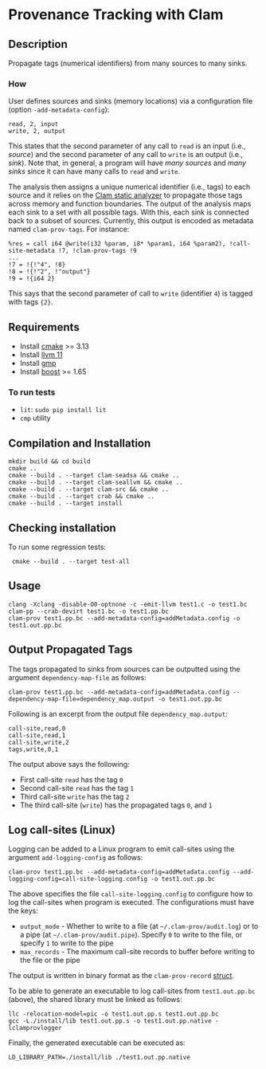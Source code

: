 # Provenance Tracking with Clam # 

## Description ## 

Propagate tags (numerical identifiers) from many sources to many
sinks.

### How ### 

User defines sources and sinks (memory locations) via a
configuration file (option `-add-metadata-config`):

```
read, 2, input
write, 2, output
```

This states that the second parameter of any call to `read` is an
input (i.e., _source_) and the second parameter of any call to `write`
is an output (i.e., _sink_).  Note that, in general, a program will
have _many sources_ and _many sinks_ since it can have many calls to
`read` and `write`.

The analysis then assigns a unique numerical identifier (i.e., tags)
to each source and it relies on
the [Clam static analyzer](https://github.com/seahorn/clam) to
propagate those tags across memory and function boundaries. The output
of the analysis maps each sink to a set with all possible
tags. With this, each sink is connected back to a subset of
sources. Currently, this output is encoded as metadata named
`clam-prov-tags`. For instance:

```
%res = call i64 @write(i32 %param, i8* %param1, i64 %param2), !call-site-metadata !7, !clam-prov-tags !9
...
!7 = !{!"4", !8}
!8 = !{!"2", !"output"}
!9 = !{i64 2}

```

This says that the second parameter of call to `write` (identifier
`4`) is tagged with tags `{2}`.

  

## Requirements ##

- Install [cmake](https://cmake.org/) >= 3.13 
- Install [llvm 11](https://releases.llvm.org/download.html)
- Install [gmp](https://gmplib.org/)
- Install [boost](https://www.boost.org/) >= 1.65

### To run tests ###

- `lit`: `sudo pip install lit`
- `cmp` utility

## Compilation and Installation ##

```
mkdir build && cd build
cmake ..
cmake --build . --target clam-seadsa && cmake ..
cmake --build . --target clam-seallvm && cmake ..
cmake --build . --target clam-src && cmake ..
cmake --build . --target crab && cmake ..
cmake --build . --target install
```

## Checking installation ## 

To run some regression tests:

     cmake --build . --target test-all

## Usage ##

```
clang -Xclang -disable-O0-optnone -c -emit-llvm test1.c -o test1.bc
clam-pp --crab-devirt test1.bc -o test1.pp.bc
clam-prov test1.pp.bc --add-metadata-config=addMetadata.config -o test1.out.pp.bc

```

## Output Propagated Tags ##

The tags propagated to sinks from sources can be outputted using the argument `dependency-map-file` as follows:

```
clam-prov test1.pp.bc --add-metadata-config=addMetadata.config --dependency-map-file=dependency_map.output -o test1.out.pp.bc
```

Following is an excerpt from the output file `dependency_map.output`:

```
call-site,read,0
call-site,read,1
call-site,write,2
tags,write,0,1
```

The output above says the following:
* First call-site `read` has the tag `0`
* Second call-site `read` has the tag `1`
* Third call-site `write` has the tag `2`
* The third call-site (`write`) has the propagated tags `0`, and `1`

## Log call-sites (Linux) ##

Logging can be added to a Linux program to emit call-sites using the argument `add-logging-config` as follows:

```
clam-prov test1.pp.bc --add-metadata-config=addMetadata.config --add-logging-config=call-site-logging.config -o test1.out.pp.bc
```

The above specifies the file `call-site-logging.config` to configure how to log the call-sites when program is executed. The configurations must have the keys:
* `output_mode` - Whether to write to a file (at `~/.clam-prov/audit.log`) or to a pipe (at `~/.clam-prov/audit.pipe`). Specify `0` to write to the file, or specify `1` to write to the pipe
* `max_records` - The maximum call-site records to buffer before writing to the file or the pipe

The output is written in binary format as the `clam-prov-record` [struct](https://github.com/SRI-CSL/clam-prov/blob/master/src/Logging/clam-prov-logger.h#L32).

To be able to generate an executable to log call-sites from `test1.out.pp.bc` (above), the shared library must be linked as follows:

```
llc -relocation-model=pic -o test1.out.pp.s test1.out.pp.bc
gcc -L./install/lib test1.out.pp.s -o test1.out.pp.native -lclamprovlogger
```

Finally, the generated executable can be executed as:

```
LD_LIBRARY_PATH=./install/lib ./test1.out.pp.native
```

